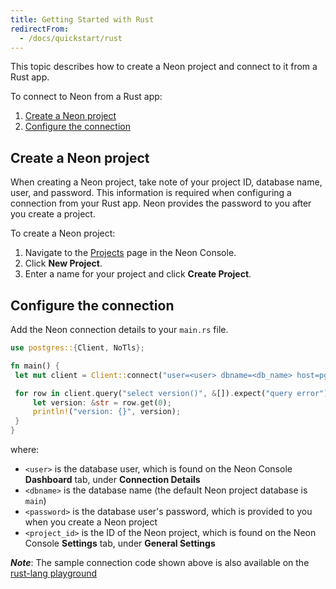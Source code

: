 ```yaml
---
title: Getting Started with Rust
redirectFrom:
  - /docs/quickstart/rust
---
```


This topic describes how to create a Neon project and connect to it from a Rust app.

To connect to Neon from a Rust app:

1. [Create a Neon project](#create-a-neon-project)
2. [Configure the connection](#configure-the-connection)

## Create a Neon project

When creating a Neon project, take note of your project ID, database name, user, and password. This information is required when configuring a connection from your Rust app. Neon provides the password to you after you create a project.

To create a Neon project:

1. Navigate to the [Projects](https://console.neon.tech/app/projects) page in the Neon Console.
2. Click **New Project**.
3. Enter a name for your project and click **Create Project**.

## Configure the connection

Add the Neon connection details to your `main.rs` file.

```rust
use postgres::{Client, NoTls};

fn main() {
 let mut client = Client::connect("user=<user> dbname=<db_name> host=pg.neon.tech password=<password>", NoTls).expect("connection error");

 for row in client.query("select version()", &[]).expect("query error") {
     let version: &str = row.get(0);
     println!("version: {}", version);
 }
}
```

where:

- `<user>` is the database user, which is found on the Neon Console **Dashboard** tab, under **Connection Details**
- `<dbname>` is the database name (the default Neon project database is `main`)
- `<password>` is the database user's password, which is provided to you when you create a Neon project
- `<project_id>` is the ID of the Neon project, which is found on the Neon Console **Settings** tab, under **General Settings**

**_Note_**: The sample connection code shown above is also available on the [rust-lang playground](https://play.rust-lang.org/?version=stable&mode=debug&edition=2021&gist=0d9daa9cde3c74d2916c8f05b24707a3)